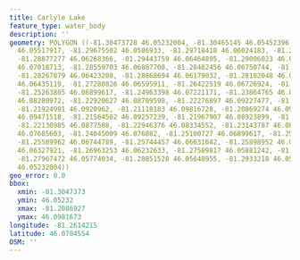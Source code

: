 ```yaml
---
title: Carlyle Lake
feature_type: water_body
description: ''
geometry: POLYGON ((-81.30473728 46.05232004, -81.30465145 46.05452396, -81.30121822
  46.05517917, -81.29675502 46.0586933, -81.29718418 46.06024183, -81.29383678 46.06030139,
  -81.28877277 46.06268366, -81.29443759 46.06464895, -81.29006023 46.06536359, -81.2919485
  46.07018713, -81.28559703 46.06887708, -81.28482456 46.06750744, -81.28860111 46.06530404,
  -81.28267879 46.06423208, -81.28868694 46.06179032, -81.28182048 46.06083741, -81.27006168
  46.06435119, -81.27280826 46.06595911, -81.26422519 46.06726924, -81.25735874 46.06828159,
  -81.25263805 46.06899617, -81.24963398 46.07221171, -81.23864765 46.08013064, -81.23641605
  46.08280972, -81.22920627 46.08709598, -81.22276897 46.09227477, -81.22199649 46.09298905,
  -81.21924991 46.0920962, -81.21118183 46.09816728, -81.20869274 46.09715548, -81.2119543
  46.09471518, -81.21564502 46.09257239, -81.21967907 46.08923899, -81.21495838 46.08888183,
  -81.22130985 46.0877508, -81.22946376 46.08334552, -81.23143787 46.08048786, -81.23718853
  46.07685603, -81.24045009 46.076082, -81.25100727 46.06899617, -81.25486965 46.06661418,
  -81.25589962 46.06744789, -81.25744457 46.06631642, -81.25898952 46.06435119, -81.26104946
  46.06327921, -81.26963253 46.06232633, -81.27589817 46.05881242, -81.28001804 46.05970581,
  -81.27967472 46.05774034, -81.28851528 46.05648955, -81.2933218 46.05488135, -81.30473728
  46.05232004))
geo_error: 0.0
bbox:
  xmin: -81.3047373
  ymin: 46.05232
  xmax: -81.2086927
  ymax: 46.0981673
longitude: -81.2614215
latitude: 46.0704554
OSM: ''
---
```

